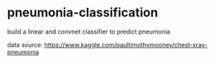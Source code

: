 # pneumonia-classification
build a linear and convnet classifier to predict pneumonia

data source: 
https://www.kaggle.com/paultimothymooney/chest-xray-pneumonia
